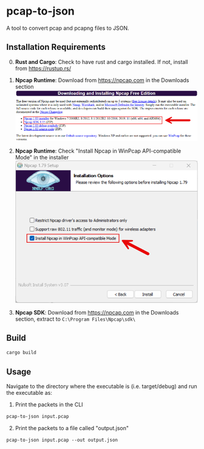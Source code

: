 # pcap-to-json

A tool to convert pcap and pcapng files to JSON.

## Installation Requirements

0. **Rust and Cargo**: Check to have rust and cargo installed. If not, install from https://rustup.rs/

1. **Npcap Runtime**: Download from https://npcap.com in the Downloads section
![npcap_downloads_section](./docs/npcap_downloads_section.png)

2. **Npcap Runtime**: Check "Install Npcap in WinPcap API-compatible Mode" in the installer
![npcap_installation_settings](./docs/npcap_installation_settings.png)

3. **Npcap SDK**: Download from https://npcap.com in the Downloads section, extract to `C:\Program Files\Npcap\sdk\`

## Build
```bash
cargo build
```

## Usage

Navigate to the directory where the executable is (i.e. target/debug) and run the executable as:

1. Print the packets in the CLI
```bash
pcap-to-json input.pcap
```

2. Print the packets to a file called "output.json"
```
pcap-to-json input.pcap --out output.json
```
